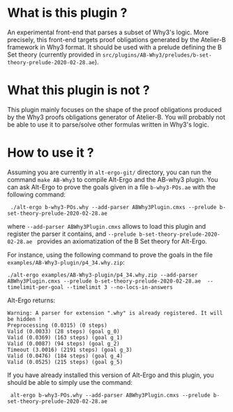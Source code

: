 # What is this plugin ?

An experimental front-end that parses a subset of Why3's logic. More
precisely, this front-end targets proof obligations generated by the
Atelier-B framework in Why3 format. It should be used with a prelude
defining the B Set theory (currently provided in
`src/plugins/AB-Why3/preludes/b-set-theory-prelude-2020-02-28.ae`).



# What this plugin is not ?

This plugin mainly focuses on the shape of the proof obligations
produced by the Why3 proofs obligations generator of Atelier-B. You
will probably not be able to use it to parse/solve other formulas
written in Why3's logic.



# How to use it ?

Assuming you are currently in `alt-ergo-git/` directory, you can run the command
`make AB-Why3` to compile Alt-Ergo and the AB-why3 plugin. You can ask Alt-Ergo to
prove the goals given in a file `b-why3-POs.ae` with the following
command:


```
 ./alt-ergo b-why3-POs.why --add-parser ABWhy3Plugin.cmxs --prelude b-set-theory-prelude-2020-02-28.ae
```

where `--add-parser ABWhy3Plugin.cmxs` allows to load this plugin and
register the parser it contains, and `--prelude
b-set-theory-prelude-2020-02-28.ae ` provides an axiomatization of the B Set
theory for Alt-Ergo.

For instance, using the following command to prove the goals in the
file `examples/AB-Why3-plugin/p4_34.why.zip`:

```
./alt-ergo examples/AB-Why3-plugin/p4_34.why.zip --add-parser ABWhy3Plugin.cmxs --prelude b-set-theory-prelude-2020-02-28.ae  --timelimit-per-goal --timelimit 3 --no-locs-in-answers
```

Alt-Ergo returns:

```
Warning: A parser for extension ".why" is already registered. It will be hidden !
Preprocessing (0.0315) (0 steps)
Valid (0.0033) (28 steps) (goal g_0)
Valid (0.0369) (163 steps) (goal g_1)
Valid (0.0087) (94 steps) (goal g_2)
Timeout (3.0016) (2191 steps) (goal g_3)
Valid (0.0476) (184 steps) (goal g_4)
Valid (0.0525) (215 steps) (goal g_5)
```

If you have already installed this version of Alt-Ergo and this plugin, you should be able to simply use the command:


```
 alt-ergo b-why3-POs.why --add-parser ABWhy3Plugin.cmxs --prelude b-set-theory-prelude-2020-02-28.ae
```
